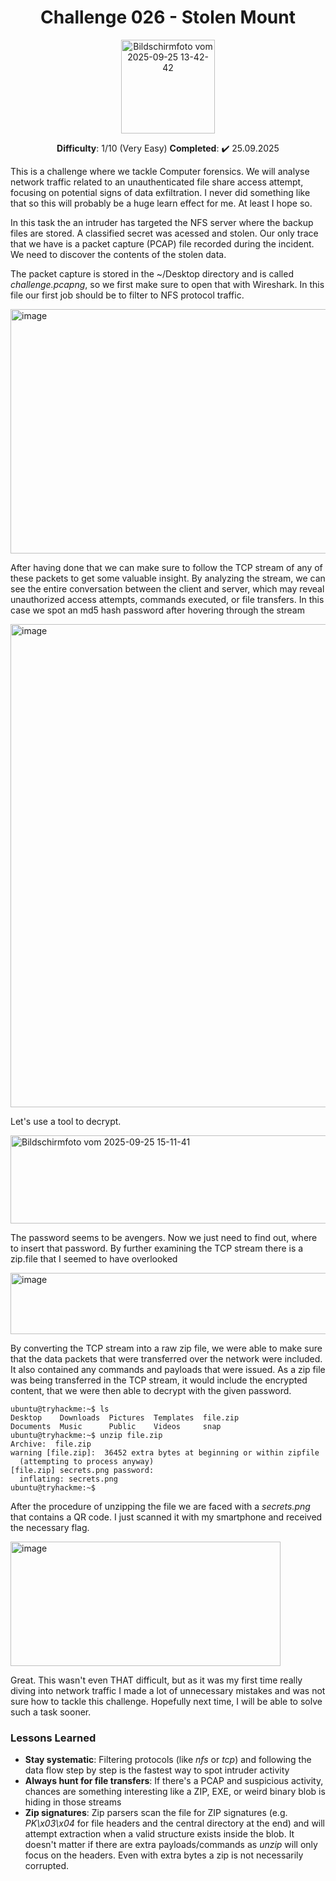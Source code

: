<h1 align="center">Challenge 026 - Stolen Mount </h1>
<p align="center">
  <img width="150" height="150" alt="Bildschirmfoto vom 2025-09-25 13-42-42" src="https://github.com/user-attachments/assets/990cb54d-da3c-490f-979b-7283b18e5c7f" />
</p>
<p align="center"> <b>Difficulty</b>: 1/10 (Very Easy) <b>Completed</b>: ✔️ 25.09.2025 </p>

This is a challenge where we tackle Computer forensics. We will analyse network traffic related to an unauthenticated file share access attempt, focusing on potential signs of data exfiltration. I never did something like that so this will probably be a huge learn effect for me. At least I hope so.

In this task the an intruder has targeted the NFS server where the backup files are stored. A classified secret was acessed and stolen. Our only trace that we have is a packet capture (PCAP) file recorded during the incident. We need to discover the contents of the stolen data.

The packet capture is stored in the ~/Desktop directory and is called *challenge.pcapng*, so we first make sure to open that with Wireshark. In this file our first job should be to filter to NFS protocol traffic.

<img width="955" height="391" alt="image" src="https://github.com/user-attachments/assets/b6dd4577-ddea-4e96-ab4f-5f63f25ca70b" />

After having done that we can make sure to follow the TCP stream of any of these packets to get some valuable insight. By analyzing the stream, we can see the entire conversation between the client and server, which may reveal unauthorized access attempts, commands executed, or file transfers. In this case we spot an md5 hash password after hovering through the stream

<img width="629" height="773" alt="image" src="https://github.com/user-attachments/assets/0edcc616-faae-4af3-95a5-be2aa7b80e25" />

Let's use a tool to decrypt. 

<img width="998" height="141" alt="Bildschirmfoto vom 2025-09-25 15-11-41" src="https://github.com/user-attachments/assets/eb6c669f-cf5f-4ee5-8a72-ea4ceea32a97" />

The password seems to be avengers. Now we just need to find out, where to insert that password. By further examining the TCP stream there is a zip.file that I seemed to have overlooked

<img width="597" height="98" alt="image" src="https://github.com/user-attachments/assets/e8194151-7214-4605-b3d9-395cbc139310" />

By converting the TCP stream into a raw zip file, we were able to make sure that the data packets that were transferred over the network were included. It also contained any commands and payloads that were issued. As a zip file was being transferred in the TCP stream, it would include the encrypted content, that we were then able to decrypt with the given password. 

```
ubuntu@tryhackme:~$ ls
Desktop    Downloads  Pictures  Templates  file.zip
Documents  Music      Public    Videos     snap
ubuntu@tryhackme:~$ unzip file.zip
Archive:  file.zip
warning [file.zip]:  36452 extra bytes at beginning or within zipfile
  (attempting to process anyway)
[file.zip] secrets.png password: 
  inflating: secrets.png             
ubuntu@tryhackme:~$ 
```

After the procedure of unzipping the file we are faced with a *secrets.png* that contains a QR code. I just scanned it with my smartphone and received the necessary flag.

<img width="432" height="199" alt="image" src="https://github.com/user-attachments/assets/0a1d10f3-4908-4e8e-a0aa-28d44693f016" />

Great. This wasn't even THAT difficult, but as it was my first time really diving into network traffic I made a lot of unnecessary mistakes and was not sure how to tackle this challenge. Hopefully next time, I will be able to solve such a task sooner.

### Lessons Learned

- **Stay systematic**: Filtering protocols (like *nfs* or *tcp*) and following the data flow step by step is the fastest way to spot intruder activity
- **Always hunt for file transfers**: If there's a PCAP and suspicious activity, chances are something interesting like a ZIP, EXE, or weird binary blob is hiding in those streams
- **Zip signatures**: Zip parsers scan the file for ZIP signatures (e.g. *PK\x03\x04* for file headers and the central directory at the end) and will attempt extraction when a valid structure exists inside the blob. It doesn't matter if there are extra payloads/commands as *unzip* will only focus on the headers. Even with extra bytes a zip is not necessarily corrupted.
